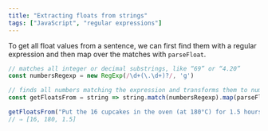 ```yaml
---
title: "Extracting floats from strings"
tags: ["JavaScript", "regular expressions"]
---
```

To get all float values from a sentence, we can first find them with a regular expression and then map over the matches with `parseFloat`.

```js
// matches all integer or decimal substrings, like “69” or “4.20”
const numbersRegexp = new RegExp(/\d+(\.\d+)?/, 'g')

// finds all numbers matching the expression and transforms them to numbers
const getFloatsFrom = string => string.match(numbersRegexp).map(parseFloat)

getFloatsFrom("Put the 16 cupcakes in the oven (at 180°C) for 1.5 hours.")
// ⇒ [16, 180, 1.5]
```

